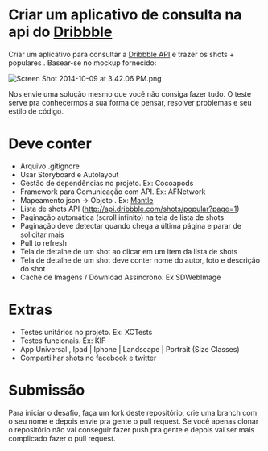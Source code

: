# Criar um aplicativo de consulta na api do [Dribbble](https://dribbble.com) #

Criar um aplicativo para consultar a [Dribbble API](http://developer.dribbble.com/v1/) e trazer os shots + populares . Basear-se no mockup fornecido:

![Screen Shot 2014-10-09 at 3.42.06 PM.png](https://bitbucket.org/repo/bApLBb/images/3039998141-Screen%20Shot%202014-10-09%20at%203.42.06%20PM.png)

Nos envie uma solução mesmo que você não consiga fazer tudo. O teste serve pra conhecermos a sua forma de pensar, resolver problemas e seu estilo de código.

# Deve conter #

* Arquivo .gitignore
* Usar Storyboard e Autolayout
* Gestão de dependências no projeto. Ex: Cocoapods
* Framework para Comunicação com API. Ex:  AFNetwork
* Mapeamento json -> Objeto . Ex: [Mantle](https://github.com/Mantle/Mantle#mtlmodel)
* Lista de shots API (http://api.dribbble.com/shots/popular?page=1)
* Paginação automática (scroll infinito) na tela de lista de shots
* Paginação deve detectar quando chega a última página e parar de solicitar mais
* Pull to refresh
* Tela de detalhe de um shot ao clicar em um item da lista de shots
* Tela de detalhe de um shot deve conter nome do autor, foto e descrição do shot
* Cache de Imagens / Download Assincrono. Ex SDWebImage

# Extras #

* Testes unitários no projeto. Ex: XCTests
* Testes funcionais. Ex: KIF
* App Universal , Ipad | Iphone | Landscape | Portrait (Size Classes)
* Compartilhar shots no facebook e twitter

# Submissão #

Para iniciar o desafio, faça um fork deste repositório, crie uma branch com o seu nome e depois envie pra gente o pull request.
Se você apenas clonar o repositório não vai conseguir fazer push pra gente e depois vai ser mais complicado fazer o pull request.
